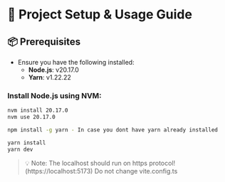 # 🚀 Project Setup & Usage Guide

## 📦 Prerequisites
- Ensure you have the following installed:
    - **Node.js**: v20.17.0
    - **Yarn**: v1.22.22

### Install Node.js using NVM:
```bash
nvm install 20.17.0
nvm use 20.17.0

npm install -g yarn - In case you dont have yarn already installed

yarn install
yarn dev
```

> 💡 Note:
> The localhost should run on https protocol! (https://localhost:5173)
> Do not change vite.config.ts


